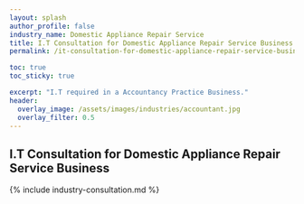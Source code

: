 ```yaml
---
layout: splash 
author_profile: false 
industry_name: Domestic Appliance Repair Service
title: I.T Consultation for Domestic Appliance Repair Service Business
permalink: /it-consultation-for-domestic-appliance-repair-service-business

toc: true
toc_sticky: true

excerpt: "I.T required in a Accountancy Practice Business."
header:
  overlay_image: /assets/images/industries/accountant.jpg
  overlay_filter: 0.5 
---
```


## I.T Consultation for Domestic Appliance Repair Service Business

{% include industry-consultation.md %}
